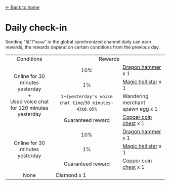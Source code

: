 [← Back to home](../)
# Daily check-in
Sending "`喵`"/"`meow`" in the global synchronized channel daily can earn rewards, the rewards depend on certain conditions from the previous day.

<table>
    <tr><td align="center">Conditions</td><td align="center" colspan="2">Rewards</td></tr>
    <tr>
        <td align="center" rowspan="4">Online for 30 minutes yesterday<br/>+<br/>Used voice chat for 120 minutes yesterday</td>
        <td align="center">10%</td>
        <td><a href="../item/dragon_hammer.md">Dragon hammer</a> x 1</td>
    </tr>
    <tr>
        <td align="center">1%</td>
        <td><a href="../item/magic_nether_star.md">Magic hell star</a> x 1</td>
    </tr>
    <tr>
        <td align="center"><code>1</code>+(<code>yesterday's voice chat time</code>/<code>30 minutes</code>-<code>4</code>)x<code>0.05%</code></td>
        <td>Wandering merchant spawn egg x 1</td>
    </tr>
    <tr>
        <td align="center">Guaranteed reward</td>
        <td colspan="2"><a href="../item/coin.md">Copper coin chest</a> x 1</td>
    </tr>
    <tr>
        <td align="center" rowspan="3">Online for 30 minutes yesterday</td>
        <td align="center">10%</td>
        <td><a href="../item/dragon_hammer.md">Dragon hammer</a> x 1</td>
    </tr>
    <tr>
        <td align="center">1%</td>
        <td><a href="../item/magic_nether_star.md">Magic hell star</a> x 1</td>
    </tr>
    <tr>
        <td align="center">Guaranteed reward</td>
        <td colspan="2"><a href="../item/coin.md">Copper coin chest</a> x 1</td>
    </tr>
    <tr>
        <td align="center">None</td>
        <td colspan="2">Diamond x 1</td>
    </tr>
</table>

